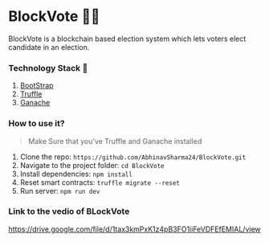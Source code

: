 # BlockVote 🤝🏻
BlockVote is a blockchain based election system which lets voters elect candidate in an election.

### Technology Stack 🎨
1. [BootStrap](https://getbootstrap.com/) 
2. [Truffle](https://www.trufflesuite.com/) 
3. [Ganache](https://www.trufflesuite.com/ganache) 

### How to use it?

>Make Sure that you've Truffle and Ganache installed

1. Clone the repo: `https://github.com/AbhinavSharma24/BlockVote.git`
2. Navigate to the project folder: `cd BlockVote`
3. Install dependencies: `npm install`
4. Reset smart contracts: `truffle migrate --reset`
5. Run server: `npm run dev`


### Link to the vedio of BLockVote 
https://drive.google.com/file/d/1tax3kmPxK1z4pB3FO1iiFeVDFEfEMIAL/view
